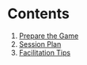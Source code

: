 # Contents

 1. [Prepare the Game](game-preparation-guide.md)
 1. [Session Plan](session-plan.md)
 1. [Facilitation Tips](in-game-facilitation-tips.md)
